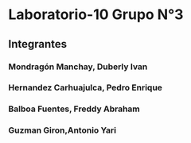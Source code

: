 # Laboratorio-10 Grupo N°3

## Integrantes

### Mondragón Manchay, Duberly Ivan 
### Hernandez Carhuajulca, Pedro Enrique
### Balboa Fuentes, Freddy Abraham
### Guzman Giron,Antonio Yari

